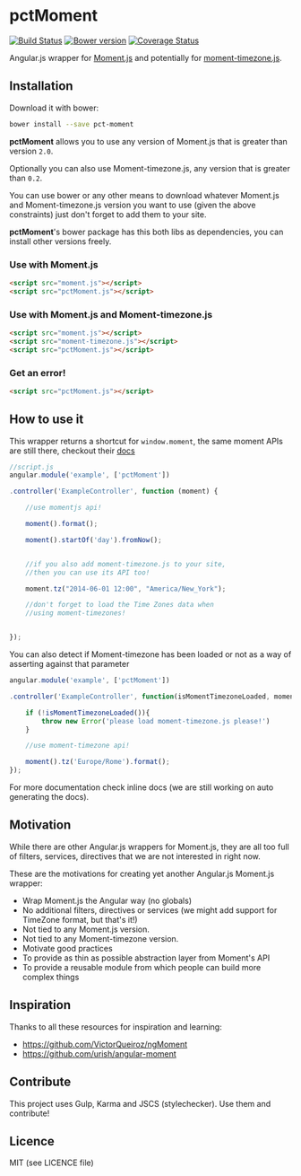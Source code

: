 pctMoment
=========

[![Build Status](https://travis-ci.org/percona/pctMoment.svg?branch=master)](https://travis-ci.org/percona/pctMoment)
[![Bower version](https://badge.fury.io/bo/pct-moment.svg)](http://badge.fury.io/bo/pct-moment)
[![Coverage Status](https://img.shields.io/coveralls/percona/pctMoment.svg)](https://coveralls.io/r/percona/pctMoment)

Angular.js wrapper for [Moment.js](http://momentjs.com) and potentially for
[moment-timezone.js](http://momentjs.com/timezone).



## Installation

Download it with bower:

```sh
bower install --save pct-moment
```


**pctMoment** allows you to use any version of Moment.js
that is greater than version `2.0`.

Optionally you can also use Moment-timezone.js, 
any version that is greater than `0.2`.

You can use bower or any other means to download whatever Moment.js
and Moment-timezone.js version you want to use (given the above constraints) 
just don't forget to add them to your site.

**pctMoment**'s bower package has this both libs as dependencies,
you can install other versions freely.

### Use with Moment.js
```html
<script src="moment.js"></script>
<script src="pctMoment.js"></script>
```

### Use with Moment.js and Moment-timezone.js
```html
<script src="moment.js"></script>
<script src="moment-timezone.js"></script>
<script src="pctMoment.js"></script>
```
 
### Get an error!
```html
<script src="pctMoment.js"></script>
```
 



## How to use it

This wrapper returns a shortcut for `window.moment`, the same
moment APIs are still there, checkout their [docs](http://momentjs.com)
 

```javascript
//script.js
angular.module('example', ['pctMoment'])

.controller('ExampleController', function (moment) {

    //use momentjs api!

    moment().format();

    moment().startOf('day').fromNow();


    //if you also add moment-timezone.js to your site,
    //then you can use its API too!

    moment.tz("2014-06-01 12:00", "America/New_York");

    //don't forget to load the Time Zones data when
    //using moment-timezones!


});
```

You can also detect if Moment-timezone has been loaded or not
as a way of asserting against that parameter
```javascript
angular.module('example', ['pctMoment'])

.controller('ExampleController', function(isMomentTimezoneLoaded, moment) {

    if (!isMomentTimezoneLoaded()){
        throw new Error('please load moment-timezone.js please!') 
    }

    //use moment-timezone api!

    moment().tz('Europe/Rome').format();
}); 

```


For more documentation check inline docs (we are still working on
auto generating the docs).


## Motivation

While there are other Angular.js wrappers for Moment.js,
they are all too full of filters, services, directives that
we are not interested in right now.

These are the motivations for creating yet another Angular.js Moment.js wrapper:

- Wrap Moment.js the Angular way (no globals)
- No additional filters, directives or services (we might add support for TimeZone format, but that's it!)
- Not tied to any Moment.js version.
- Not tied to any Moment-timezone version.
- Motivate good practices
- To provide as thin as possible abstraction layer from Moment's API
- To provide a reusable module from which people can build more complex things


## Inspiration

Thanks to all these resources for inspiration and learning:

- https://github.com/VictorQueiroz/ngMoment
- https://github.com/urish/angular-moment


## Contribute

This project uses Gulp, Karma and JSCS (stylechecker).
Use them and contribute!

## Licence

MIT (see LICENCE file)
